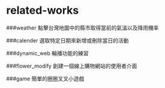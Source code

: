 # related-works

###weather
點擊台灣地圖中的縣市取得當前的氣溫以及降雨機率

###calender
選取特定日期來新增或刪除當日的活動

###dynamic_web
輪播功能的練習

###flower_modify
創建一個線上購物網站的使用者介面

###game
簡單的圈圈叉叉小遊戲
